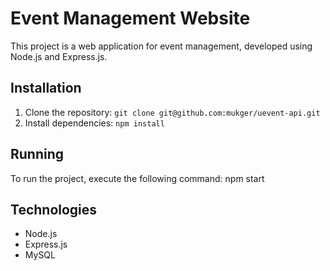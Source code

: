 # Event Management Website

This project is a web application for event management, developed using Node.js and Express.js.

## Installation

1. Clone the repository: `git clone git@github.com:mukger/uevent-api.git`
2. Install dependencies: `npm install`

## Running

To run the project, execute the following command:
npm start

## Technologies

- Node.js
- Express.js
- MySQL
